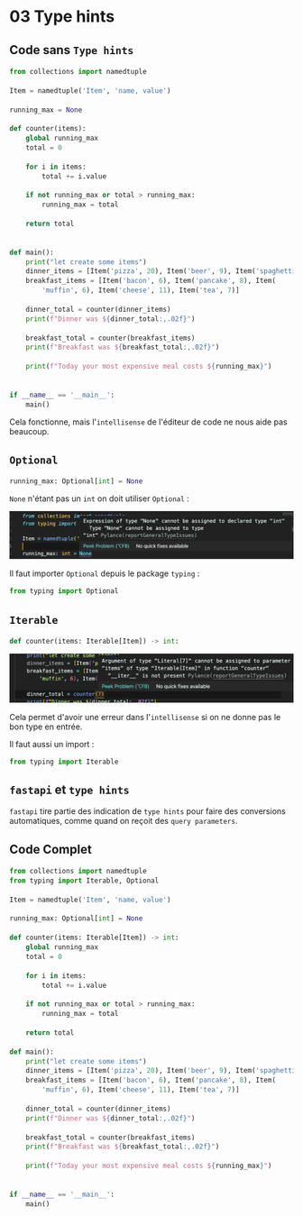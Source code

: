 # 03 Type hints

## Code sans `Type hints`

```python
from collections import namedtuple

Item = namedtuple('Item', 'name, value')

running_max = None

def counter(items):
    global running_max
    total = 0

    for i in items:
        total += i.value

    if not running_max or total > running_max:
        running_max = total

    return total


def main():
    print("let create some items")
    dinner_items = [Item('pizza', 20), Item('beer', 9), Item('spaghetti', 16)]
    breakfast_items = [Item('bacon', 6), Item('pancake', 8), Item(
        'muffin', 6), Item('cheese', 11), Item('tea', 7)]

    dinner_total = counter(dinner_items)
    print(f"Dinner was ${dinner_total:,.02f}")

    breakfast_total = counter(breakfast_items)
    print(f"Breakfast was ${breakfast_total:,.02f}")

    print(f"Today your most expensive meal costs ${running_max}")


if __name__ == '__main__':
    main()
```

Cela fonctionne, mais l'`intellisense` de l'éditeur de code ne nous aide pas beaucoup.



## `Optional`

```python
running_max: Optional[int] = None
```

`None` n'étant pas un `int` on doit utiliser `Optional` :

<img src="assets/without-optional.png" alt="without-optional" style="zoom:50%;" />

Il faut importer `Optional` depuis le package `typing` :

```python
from typing import Optional
```



## `Iterable`

```python
def counter(items: Iterable[Item]) -> int:
```

<img src="assets/error-iterable.png" alt="error-iterable" style="zoom:50%;" />

Cela permet d'avoir une erreur dans l'`intellisense` si on ne donne pas le bon type en entrée.

Il faut aussi un import :

```python
from typing import Iterable
```



## `fastapi` et `type hints`

`fastapi` tire partie des indication de `type hints` pour faire des conversions automatiques, comme quand on reçoit des `query parameters`.



## Code Complet

```python
from collections import namedtuple
from typing import Iterable, Optional

Item = namedtuple('Item', 'name, value')

running_max: Optional[int] = None

def counter(items: Iterable[Item]) -> int:
    global running_max
    total = 0

    for i in items:
        total += i.value

    if not running_max or total > running_max:
        running_max = total

    return total

def main():
    print("let create some items")
    dinner_items = [Item('pizza', 20), Item('beer', 9), Item('spaghetti', 16)]
    breakfast_items = [Item('bacon', 6), Item('pancake', 8), Item(
        'muffin', 6), Item('cheese', 11), Item('tea', 7)]

    dinner_total = counter(dinner_items)
    print(f"Dinner was ${dinner_total:,.02f}")

    breakfast_total = counter(breakfast_items)
    print(f"Breakfast was ${breakfast_total:,.02f}")

    print(f"Today your most expensive meal costs ${running_max}")


if __name__ == '__main__':
    main()
```

